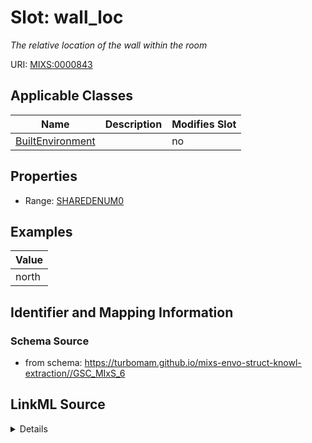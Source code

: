 # Slot: wall_loc


_The relative location of the wall within the room_



URI: [MIXS:0000843](https://w3id.org/mixs/0000843)



<!-- no inheritance hierarchy -->




## Applicable Classes

| Name | Description | Modifies Slot |
| --- | --- | --- |
[BuiltEnvironment](BuiltEnvironment.md) |  |  no  |







## Properties

* Range: [SHAREDENUM0](SHAREDENUM0.md)






## Examples

| Value |
| --- |
| north |

## Identifier and Mapping Information







### Schema Source


* from schema: https://turbomam.github.io/mixs-envo-struct-knowl-extraction//GSC_MIxS_6




## LinkML Source

<details>
```yaml
name: wall_loc
description: The relative location of the wall within the room
title: wall location
notes:
- location
- wall
examples:
- value: north
from_schema: https://turbomam.github.io/mixs-envo-struct-knowl-extraction//GSC_MIxS_6
rank: 1000
slot_uri: MIXS:0000843
multivalued: false
alias: wall_loc
domain_of:
- BuiltEnvironment
range: SHARED_ENUM_0
required: false
recommended: false

```
</details>